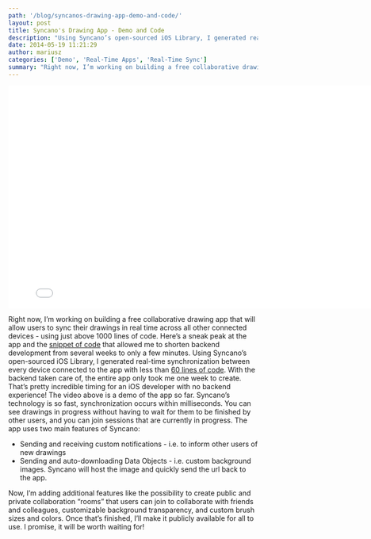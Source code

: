 ```yaml
---
path: '/blog/syncanos-drawing-app-demo-and-code/'
layout: post
title: Syncano's Drawing App - Demo and Code
description: "Using Syncano’s open-sourced iOS Library, I generated real-time synchronization between every device connected to the app with less than 60 lines of code."
date: 2014-05-19 11:21:29
author: mariusz
categories: ['Demo', 'Real-Time Apps', 'Real-Time Sync']
summary: "Right now, I’m working on building a free collaborative drawing app that will allow users to sync their drawings in real time across all other connected devices – using just above 1000 lines of code. Here’s a sneak peak at the app and the snippet of code that allowed me to shorten backend development from several weeks to only a few minutes."
---
```

<iframe src="//player.vimeo.com/video/95049187?wmode=transparent" frameborder="0" webkitallowfullscreen="" mozallowfullscreen="" allowfullscreen="" data-aspectratio="0.562" style="width: 800px; height: 449.6px; opacity: 1; visibility: visible;"></iframe>

Right now, I’m working on building a free collaborative drawing app that will allow users to sync their drawings in real time across all other connected devices - using just above 1000 lines of code. Here’s a sneak peak at the app and the [snippet of code](https://gist.github.com/mkucharz/b6d3161b74b000d807c8) that allowed me to shorten backend development from several weeks to only a few minutes. Using Syncano’s open-sourced iOS Library, I generated real-time synchronization between every device connected to the app with less than [60 lines of code](https://gist.github.com/mkucharz/b6d3161b74b000d807c8). With the backend taken care of, the entire app only took me one week to create. That’s pretty incredible timing for an iOS developer with no backend experience! The video above is a demo of the app so far. Syncano’s technology is so fast, synchronization occurs within milliseconds. You can see drawings in progress without having to wait for them to be finished by other users, and you can join sessions that are currently in progress. The app uses two main features of Syncano:

*   Sending and receiving custom notifications - i.e. to inform other users of new drawings
*   Sending and auto-downloading Data Objects - i.e. custom background images. Syncano will host the image and quickly send the url back to the app.

Now, I’m adding additional features like the possibility to create public and private collaboration “rooms” that users can join to collaborate with friends and colleagues, customizable background transparency, and custom brush sizes and colors. Once that’s finished, I’ll make it publicly available for all to use. I promise, it will be worth waiting for!
